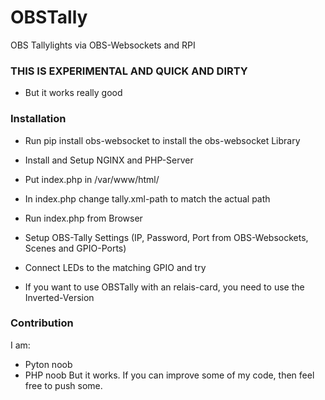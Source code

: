 # OBSTally
OBS Tallylights via OBS-Websockets and RPI

### THIS IS EXPERIMENTAL AND QUICK AND DIRTY
* But it works really good

### Installation
* Run pip install obs-websocket to install the obs-websocket Library

* Install and Setup NGINX and PHP-Server

* Put index.php in /var/www/html/

* In index.php change tally.xml-path to match the actual path

* Run index.php from Browser

* Setup OBS-Tally Settings (IP, Password, Port from OBS-Websockets, Scenes and GPIO-Ports)

* Connect LEDs to the matching GPIO and try

* If you want to use OBSTally with an relais-card, you need to use the Inverted-Version

### Contribution
I am:
* Pyton noob
* PHP noob
But it works. If you can improve some of my code, then feel free to push some.
